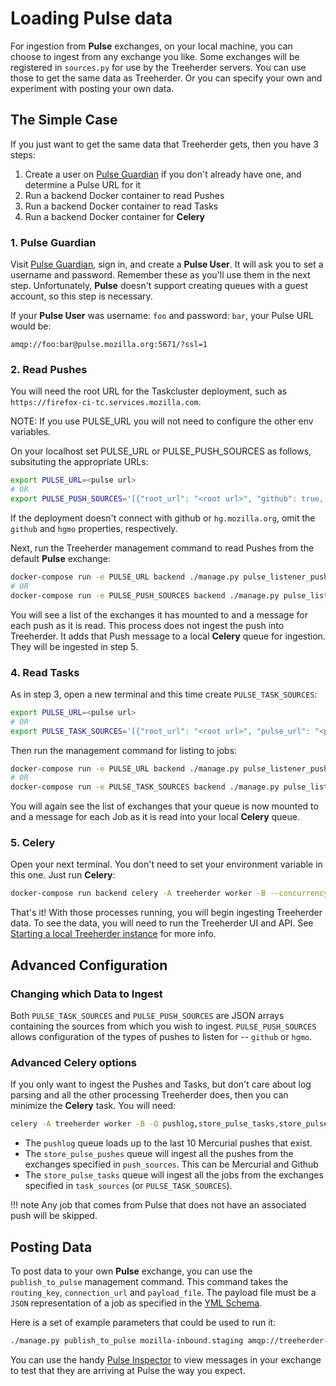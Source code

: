# Loading Pulse data

For ingestion from **Pulse** exchanges, on your local machine, you can choose
to ingest from any exchange you like. Some exchanges will be registered in
`sources.py` for use by the Treeherder servers. You can use those to get the
same data as Treeherder. Or you can specify your own and experiment with
posting your own data.

## The Simple Case

If you just want to get the same data that Treeherder gets, then you have 3 steps:

1. Create a user on [Pulse Guardian] if you don't already have one, and determine a Pulse URL for it
2. Run a backend Docker container to read Pushes
3. Run a backend Docker container to read Tasks
4. Run a backend Docker container for **Celery**

### 1. Pulse Guardian

Visit [Pulse Guardian], sign in, and create a **Pulse User**. It will ask you to set a
username and password. Remember these as you'll use them in the next step.
Unfortunately, **Pulse** doesn't support creating queues with a guest account, so
this step is necessary.

If your **Pulse User** was username: `foo` and password: `bar`, your Pulse URL
would be:

`amqp://foo:bar@pulse.mozilla.org:5671/?ssl=1`

### 2. Read Pushes

You will need the root URL for the Taskcluster deployment, such as `https://firefox-ci-tc.services.mozilla.com`.

NOTE: If you use PULSE_URL you will not need to configure the other env variables.

On your localhost set PULSE_URL or PULSE_PUSH_SOURCES as follows, subsituting the appropriate URLs:

```bash
export PULSE_URL=<pulse url>
# OR
export PULSE_PUSH_SOURCES='[{"root_url": "<root url>", "github": true, "hgmo": true, "pulse_url": "<pulse url>"}]'
```

If the deployment doesn't connect with github or `hg.mozilla.org`, omit the `github` and `hgmo` properties, respectively.

Next, run the Treeherder management command to read Pushes from the default **Pulse**
exchange:

```bash
docker-compose run -e PULSE_URL backend ./manage.py pulse_listener_pushes
# OR
docker-compose run -e PULSE_PUSH_SOURCES backend ./manage.py pulse_listener_pushes
```

You will see a list of the exchanges it has mounted to and a message for each
push as it is read. This process does not ingest the push into Treeherder. It
adds that Push message to a local **Celery** queue for ingestion. They will be
ingested in step 5.

### 4. Read Tasks

As in step 3, open a new terminal and this time create `PULSE_TASK_SOURCES`:

```bash
export PULSE_URL=<pulse url>
# OR
export PULSE_TASK_SOURCES='[{"root_url": "<root url>", "pulse_url": "<pulse url>"}]'
```

Then run the management command for listing to jobs:

```bash
docker-compose run -e PULSE_URL backend ./manage.py pulse_listener_pushes
# OR
docker-compose run -e PULSE_TASK_SOURCES backend ./manage.py pulse_listener_tasks
```

You will again see the list of exchanges that your queue is now mounted to and
a message for each Job as it is read into your local **Celery** queue.

### 5. Celery

Open your next terminal. You don't need to set your environment variable
in this one. Just run **Celery**:

```bash
docker-compose run backend celery -A treeherder worker -B --concurrency 5
```

That's it! With those processes running, you will begin ingesting Treeherder
data. To see the data, you will need to run the Treeherder UI and API.
See [Starting a local Treeherder instance] for more info.

[starting a local treeherder instance]: installation.md#starting-a-local-treeherder-instance

## Advanced Configuration

### Changing which Data to Ingest

Both `PULSE_TASK_SOURCES` and `PULSE_PUSH_SOURCES` are JSON arrays containing the sources from which you wish to ingest.
`PULSE_PUSH_SOURCES` allows configuration of the types of pushes to listen for -- `github` or `hgmo`.

### Advanced Celery options

If you only want to ingest the Pushes and Tasks, but don't care about log parsing
and all the other processing Treeherder does, then you can minimize the **Celery**
task. You will need:

```bash
celery -A treeherder worker -B -Q pushlog,store_pulse_tasks,store_pulse_pushes --concurrency 5
```

- The `pushlog` queue loads up to the last 10 Mercurial pushes that exist.
- The `store_pulse_pushes` queue will ingest all the pushes from the exchanges
  specified in `push_sources`. This can be Mercurial and Github
- The `store_pulse_tasks` queue will ingest all the jobs from the exchanges
  specified in `task_sources` (or `PULSE_TASK_SOURCES`).

<!-- prettier-ignore -->
!!! note
    Any job that comes from Pulse that does not have an associated push will be skipped.

## Posting Data

To post data to your own **Pulse** exchange, you can use the `publish_to_pulse`
management command. This command takes the `routing_key`, `connection_url`
and `payload_file`. The payload file must be a `JSON` representation of
a job as specified in the [YML Schema].

Here is a set of example parameters that could be used to run it:

```bash
./manage.py publish_to_pulse mozilla-inbound.staging amqp://treeherder-test:mypassword@pulse.mozilla.org:5672/ ./scratch/test_job.json
```

You can use the handy [Pulse Inspector] to view messages in your exchange to
test that they are arriving at Pulse the way you expect.

[pulse guardian]: https://pulseguardian.mozilla.org/whats_pulse
[pulse inspector]: https://tools.taskcluster.net/pulse-inspector/
[yml schema]: https://github.com/mozilla/treeherder/blob/master/schemas/pulse-job.yml
